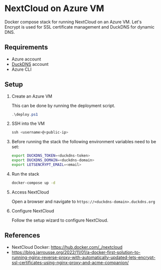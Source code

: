 # NextCloud on Azure VM

Docker compose stack for running NextCloud on an Azure VM. Let's Encrypt is used for SSL certificate management and DuckDNS for dynamic DNS.

## Requirements

- Azure account
- [DuckDNS](https://duckdns.org) account
- Azure CLI

## Setup

1. Create an Azure VM
    
    This can be done by running the deployment script.

    ```powershell
    .\deploy.ps1
    ```

2. SSH into the VM

    ```powershell
    ssh <username>@<public-ip>
    ```

3. Before running the stack the following environment variables need to be set:

    ```bash
    export DUCKDNS_TOKEN=<duckdns-token>
    export DUCKDNS_DOMAIN=<duckdns-domain>
    export LETSENCRYPT_EMAIL=<email>
    ```

4. Run the stack

    ```bash
    docker-compose up -d
    ```

5. Access NextCloud

    Open a browser and navigate to `https://<duckdns-domain>.duckdns.org`

6. Configure NextCloud

    Follow the setup wizard to configure NextCloud.




## References

- NextCloud Docker: https://hub.docker.com/_/nextcloud
- https://blog.jarrousse.org/2022/11/01/a-docker-first-solution-to-running-nginx-reverse-proxy-with-automatically-updated-lets-encrypt-ssl-certificates-using-nginx-proxy-and-acme-companion/
